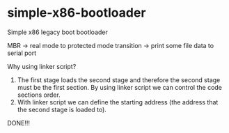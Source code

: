 # simple-x86-bootloader
Simple x86 legacy boot bootloader

MBR -> real mode to protected mode transition -> print some file data to serial port

Why using linker script?

1. The first stage loads the second stage and therefore the second stage must be the first section. By using linker script we can control the code sections order.
2. With linker script we can define the starting address (the address that the second stage is loaded to).

DONE!!!

